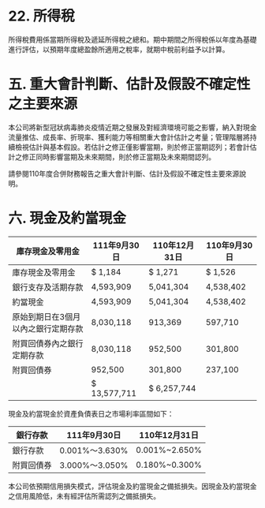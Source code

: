 # 22. 所得稅

所得稅費用係當期所得稅及遞延所得稅之總和。期中期間之所得稅係以年度為基礎進行評估，以預期年度總盈餘所適用之稅率，就期中稅前利益予以計算。

# 五. 重大會計判斷、估計及假設不確定性之主要來源

本公司將新型冠狀病毒肺炎疫情近期之發展及對經濟環境可能之影響，納入對現金流量推估、成長率、折現率、獲利能力等相關重大會計估計之考量；管理階層將持續檢視估計與基本假設。若估計之修正僅影響當期，則於修正當期認列；若會計估計之修正同時影響當期及未來期間，則於修正當期及未來期間認列。

請參閱110年度合併財務報告之重大會計判斷、估計及假設不確定性主要來源說明。

# 六. 現金及約當現金

|庫存現金及零用金|111年9月30日|110年12月31日|110年9月30日|
|---|---|---|---|
|庫存現金及零用金|$ 1,184|$ 1,271|$ 1,526|
|銀行支存及活期存款|4,593,909|5,041,304|4,538,402|
|約當現金|4,593,909|5,041,304|4,538,402|
|原始到期日在3個月以內之銀行定期存款|8,030,118|913,369|597,710|
|附買回債券內之銀行定期存款|8,030,118|952,500|301,800|
|附買回債券|952,500|301,800|237,100|
| |$ 13,577,711|$ 6,257,744| |

現金及約當現金於資產負債表日之市場利率區間如下：

|銀行存款|111年9月30日|110年12月31日|
|---|---|---|
|銀行存款|0.001%〜3.630%|0.001%~2.650%|
|附買回債券|3.000%〜3.050%|0.180%~0.300%|

本公司依預期信用損失模式，評估現金及約當現金之備抵損失。因現金及約當現金之信用風險低，未有經評估所需認列之備抵損失。